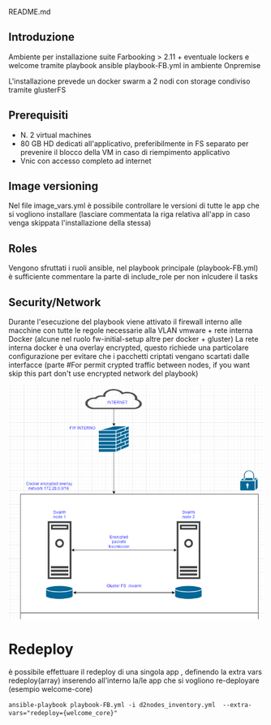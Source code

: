 README.md
## Introduzione
Ambiente per installazione suite Farbooking > 2.11 + eventuale lockers e welcome tramite playbook ansible playbook-FB.yml in ambiente Onpremise

L'installazione prevede un docker swarm a 2 nodi con storage condiviso tramite glusterFS

## Prerequisiti
- N. 2 virtual machines
- 80 GB HD dedicati all'applicativo, preferibilmente in FS separato per prevenire il blocco della VM in caso di riempimento applicativo
- Vnic con accesso completo ad internet

## Image versioning
Nel file image_vars.yml è possibile controllare le versioni di tutte le app che si vogliono installare (lasciare commentata la riga relativa all'app in caso venga skippata l'installazione della stessa)

## Roles
Vengono sfruttati i ruoli ansible, nel playbook principale (playbook-FB.yml) è sufficiente commentare la parte di include_role per non inlcudere il tasks 

## Security/Network
Durante l'esecuzione del playbook viene attivato il firewall interno alle macchine con tutte le regole necessarie alla VLAN vmware + rete interna Docker (alcune nel ruolo fw-initial-setup altre per docker + gluster)
La rete interna docker è una overlay encrypted, questo richiede una particolare configurazione per evitare che i pacchetti criptati vengano scartati dalle interfacce (parte #For permit crypted traffic between nodes, if you want skip this part don't use encrypted network del playbook)

![](./network.PNG)


# Redeploy

è possibile effettuare il redeploy di una singola app , definendo la extra vars redeploy(array) inserendo all'interno la/le app che si vogliono re-deployare (esempio welcome-core)

    ansible-playbook playbook-FB.yml -i d2nodes_inventory.yml  --extra-vars="redeploy={welcome_core}"
